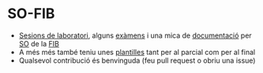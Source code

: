 # SO-FIB
- [Sesions de laboratori](https://github.com/miquelt9/SO-FIB/tree/main/Lab), alguns [exàmens](https://github.com/miquelt9/SO-FIB/tree/main/Examens) i una mica de [documentació](https://github.com/miquelt9/SO-FIB/tree/main/Documentacio) per [SO](https://docencia.ac.upc.edu/FIB/grau/SO/) de la [FIB](https://fib.upc.edu/)
- A més més també teniu unes [plantilles](https://github.com/miquelt9/SO-FIB/tree/main/Templates%20per%20examen) tant per al parcial com per al final
- Qualsevol contribució és benvinguda (feu pull request o obriu una issue)
